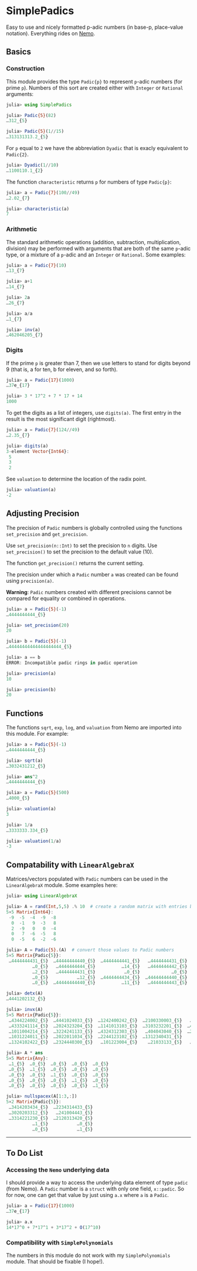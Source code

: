 # SimplePadics

Easy to use and nicely formatted p-adic numbers (in base-p, place-value notation). 
Everything rides on 
 [Nemo](https://github.com/Nemocas/Nemo.jl.git).



## Basics

### Construction

This module provides the type `Padic{p}` to represent `p`-adic numbers (for prime `p`).
Numbers of this sort are created either with `Integer` or `Rational` arguments:
```julia
julia> using SimplePadics

julia> Padic{5}(82)
…312_{5}

julia> Padic{5}(1//15)
…313131313.2_{5}
```


For `p` equal to `2` we have the abbreviation `Dyadic` that is exacly equivalent to `Padic{2}`.
```julia
julia> Dyadic(1//10)
…1100110.1_{2}
```



The function `characteristic` returns `p` for numbers of type `Padic{p}`:
```julia
julia> a = Padic{7}(100//49)
…2.02_{7}

julia> characteristic(a)
7
```

### Arithmetic

The standard arithmetic operations (addition, subtraction, multiplication, division) may be performed with arguments that are both of the same `p`-adic type, or a mixture of a `p`-adic and an `Integer` or `Rational`. Some examples:
```julia
julia> a = Padic{7}(10)
…13_{7}

julia> a+1
…14_{7}

julia> 2a
…26_{7}

julia> a/a
…1_{7}

julia> inv(a)
…462046205_{7}
```




### Digits

If the prime `p` is greater than 7, then we use letters to stand for digits beyond 9 (that is, a for ten, b for eleven, and so forth).
```julia
julia> a = Padic{17}(1000)
…37e_{17}

julia> 3 * 17^2 + 7 * 17 + 14
1000
```

To get the digits as a list of integers, use `digits(a)`. The first entry in the result is the most significant digit (rightmost).
```julia
julia> a = Padic{7}(124//49)
…2.35_{7}

julia> digits(a)
3-element Vector{Int64}:
 5
 3
 2
```
See `valuation` to determine the location of the radix point. 
```julia
julia> valuation(a)
-2
```



## Adjusting Precision

The precision of `Padic` numbers is globally controlled using the functions `set_precision` and `get_precision`.

Use `set_precision(n::Int)` to set the precision to `n` digits. Use `set_precision()` to 
set the precision to the default value (10).

The function `get_precision()` returns the current setting.

The precision under which a `Padic` number `a` was created can be found using `precision(a)`.

**Warning**: `Padic` numbers created with different precisions cannot be compared for equality or combined in operations.
```julia
julia> a = Padic{5}(-1)
…4444444444_{5}

julia> set_precision(20)
20

julia> b = Padic{5}(-1)
…44444444444444444444_{5}

julia> a == b
ERROR: Incompatible padic rings in padic operation

julia> precision(a)
10

julia> precision(b)
20
```


## Functions

The functions `sqrt`, `exp`, `log`, and `valuation` from Nemo are imported into this module. For example:
```julia
julia> a = Padic{5}(-1)
…4444444444_{5}

julia> sqrt(a)
…3032431212_{5}

julia> ans^2
…4444444444_{5}

julia> a = Padic{5}(500)
…4000_{5}

julia> valuation(a)
3

julia> 1/a
…3333333.334_{5}

julia> valuation(1/a)
-3
```

## Compatability with `LinearAlgebraX`

Matrices/vectors populated with `Padic` numbers can be used in the `LinearAlgebraX`
module. Some examples here:


```julia
julia> using LinearAlgebraX

julia> A = rand(Int,5,5) .% 10  # create a random matrix with entries between -9 and 9.
5×5 Matrix{Int64}:
 -9  -5  -4  -9  -8
  0  -1   9  -3   8
  2  -9   0   0  -4
  0   7  -6  -5   8
  0  -5   6  -2  -6

julia> A = Padic{5}.(A)  # convert those values to Padic numbers
5×5 Matrix{Padic{5}}:
 …4444444431_{5}  …44444444440_{5}  …4444444441_{5}   …4444444431_{5}  …4444444432_{5}
          …0_{5}   …4444444444_{5}          …14_{5}   …4444444442_{5}          …13_{5}
          …2_{5}   …4444444431_{5}           …0_{5}            …0_{5}  …4444444441_{5}
          …0_{5}           …12_{5}  …4444444434_{5}  …44444444440_{5}          …13_{5}
          …0_{5}  …44444444440_{5}          …11_{5}   …4444444443_{5}  …4444444434_{5}

julia> detx(A)
…4441202132_{5}

julia> invx(A)
5×5 Matrix{Padic{5}}:
 …4344224002_{5}  …4441024033_{5}  …1242400242_{5}  …2100330003_{5}   …211103034_{5}
 …4333241114_{5}  …2024323204_{5}  …1141013103_{5}  …3103232201_{5}  …4420230301_{5}
 …1011004214_{5}  …3224241133_{5}  …4324312303_{5}   …404043040_{5}  …2430224440_{5}
 …1031224011_{5}  …2022011034_{5}  …2244123102_{5}  …1312340431_{5}    …23100104_{5}
 …1324102422_{5}  …2324440300_{5}   …101223004_{5}    …21033133_{5}   …220320101_{5}

julia> A * ans
5×5 Matrix{Any}:
 …1_{5}  …0_{5}  …0_{5}  …0_{5}  …0_{5}
 …0_{5}  …1_{5}  …0_{5}  …0_{5}  …0_{5}
 …0_{5}  …0_{5}  …1_{5}  …0_{5}  …0_{5}
 …0_{5}  …0_{5}  …0_{5}  …1_{5}  …0_{5}
 …0_{5}  …0_{5}  …0_{5}  …0_{5}  …1_{5}

julia> nullspacex(A[1:3,:])
5×2 Matrix{Padic{5}}:
 …3414203434_{5}  …2234314433_{5}
 …3020203312_{5}   …241004443_{5}
 …3314221230_{5}  …2120313420_{5}
          …1_{5}           …0_{5}
          …0_{5}           …1_{5}
```




<hr>

## To Do List

### Accessing the `Nemo` underlying data

I should provide a way to access the underlying data element of type `padic` (from Nemo). A `Padic` number is a `struct` with only one field, `x::padic`. So for now, one can get that value by just using `a.x` where `a` is a `Padic`.
```julia
julia> a = Padic{17}(1000)
…37e_{17}

julia> a.x
14*17^0 + 7*17^1 + 3*17^2 + O(17^10)
```

### Compatibility with `SimplePolynomials`

The numbers in this module do not work with my `SimplePolynomials` module. That should be fixable (I hope!).

